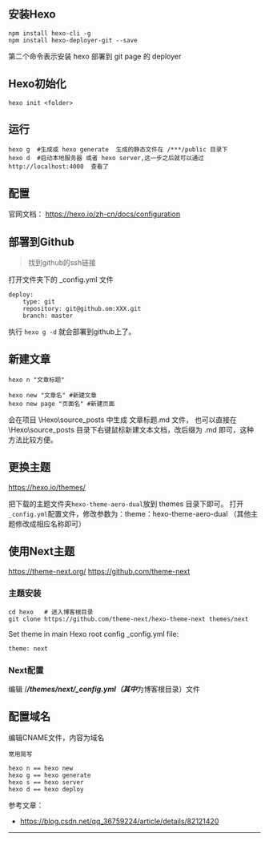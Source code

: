 ## 安装Hexo

```
npm install hexo-cli -g  
npm install hexo-deployer-git --save  
```

第二个命令表示安装 hexo 部署到 git page 的 deployer

## Hexo初始化

```
hexo init <folder>
```

## 运行

```
hexo g  #生成或 hexo generate  生成的静态文件在 /***/public 目录下 
hexo d  #启动本地服务器 或者 hexo server,这一步之后就可以通过http://localhost:4000  查看了
```

## 配置

官网文档：
https://hexo.io/zh-cn/docs/configuration



## 部署到Github

> 找到github的ssh链接

打开文件夹下的 _config.yml 文件

```
deploy: 
    type: git
    repository: git@github.om:XXX.git
    branch: master
```

执行 `hexo g -d` 就会部署到github上了。

## 新建文章

```
hexo n "文章标题"

hexo new "文章名" #新建文章
hexo new page "页面名" #新建页面 
```

会在项目 \Hexo\source\_posts 中生成 文章标题.md 文件，
也可以直接在 \Hexo\source\_posts 目录下右键鼠标新建文本文档，改后缀为 .md 即可，这种方法比较方便。


## 更换主题

https://hexo.io/themes/

把下载的主题文件夹`hexo-theme-aero-dual`放到 themes 目录下即可。
打开`_config.yml`配置文件，修改参数为：theme：hexo-theme-aero-dual （其他主题修改成相应名称即可）

## 使用Next主题

https://theme-next.org/
https://github.com/theme-next

### 主题安装

```
cd hexo   # 进入博客根目录
git clone https://github.com/theme-next/hexo-theme-next themes/next
```

Set theme in main Hexo root config _config.yml file:

```
theme: next
```

### Next配置

编辑 /***/themes/next/_config.yml（其中***为博客根目录）文件


## 配置域名

编辑CNAME文件，内容为域名




```
常用简写

hexo n == hexo new
hexo g == hexo generate
hexo s == hexo server
hexo d == hexo deploy
```

参考文章：

- https://blog.csdn.net/qq_36759224/article/details/82121420

---
